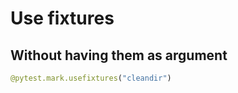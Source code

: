 
# Use fixtures

## Without having them as argument

```py
@pytest.mark.usefixtures("cleandir")
```
